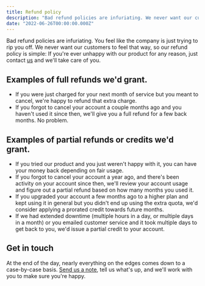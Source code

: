 ```yaml
---
title: Refund policy
description: "Bad refund policies are infuriating. We never want our customers to feel that way, so our refund policy is simple: If you're ever unhappy with our products for any reason, we'll take care of you."
date: "2022-06-26T00:00:00.000Z"
---
```


Bad refund policies are infuriating. You feel like the company is just trying to rip you off. We never want our customers to feel that way, so our refund policy is simple: If you're ever unhappy with our product for any reason, just contact [us](mailto:care@stamphq.app) and we'll take care of you.

## Examples of full refunds we'd grant.

- If you were just charged for your next month of service but you meant to cancel, we're happy to refund that extra charge.
- If you forgot to cancel your account a couple months ago and you haven't used it since then, we'll give you a full refund for a few back months. No problem.

## Examples of partial refunds or credits we'd grant.

- If you tried our product and you just weren't happy with it, you can have your money back depending on fair usage.
- If you forgot to cancel your account a year ago, and there's been activity on your account since then, we'll review your account usage and figure out a partial refund based on how many months you used it.
- If you upgraded your account a few months ago to a higher plan and kept using it in general but you didn't end up using the extra quota, we'd consider applying a prorated credit towards future months.
- If we had extended downtime (multiple hours in a day, or multiple days in a month) or you emailed customer service and it took multiple days to get back to you, we'd issue a partial credit to your account.

## Get in touch

At the end of the day, nearly everything on the edges comes down to a case-by-case basis. [Send us a note](mailto:care@stamphq.app), tell us what's up, and we'll work with you to make sure you're happy.
